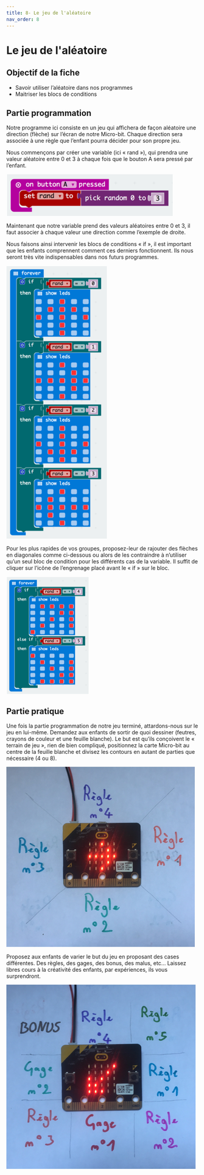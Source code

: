 ```yaml
---
title: 8- Le jeu de l'aléatoire
nav_order: 8
---
```


# Le jeu de l'aléatoire

## Objectif de la fiche

* Savoir utiliser l’aléatoire dans nos programmes
* Maitriser les blocs de conditions

## Partie programmation

Notre programme ici consiste en un jeu qui affichera de façon aléatoire une direction (flèche) sur l’écran de notre Micro-bit. Chaque direction sera associée à une règle que l’enfant pourra décider pour son propre jeu.

Nous commençons par créer une variable (ici « rand »), qui prendra une valeur aléatoire entre 0 et 3 à chaque fois que le bouton A sera pressé par l’enfant.

<img src="https://github.com/serresebastien/Micro-Bit/blob/master/img/le-jeu-aleatoire/01.png?raw=true">

Maintenant que notre variable prend des valeurs aléatoires entre 0 et 3, il faut associer à chaque valeur une direction comme l’exemple de droite.

Nous faisons ainsi intervenir les blocs de conditions « if », il est important que les enfants comprennent comment ces derniers fonctionnent. Ils nous seront très vite indispensables dans nos futurs programmes.

<img src="https://github.com/serresebastien/Micro-Bit/blob/master/img/le-jeu-aleatoire/02.png?raw=true">

Pour les plus rapides de vos groupes, proposez-leur de rajouter des flèches en diagonales comme ci-dessous ou alors de les contraindre à n’utiliser qu’un seul bloc de condition pour les différents cas de la variable. Il suffit de cliquer sur l’icône de l’engrenage placé avant le « if » sur le bloc.

<img src="https://github.com/serresebastien/Micro-Bit/blob/master/img/le-jeu-aleatoire/03.png?raw=true">

## Partie pratique

Une fois la partie programmation de notre jeu terminé, attardons-nous sur le jeu en lui-même. Demandez aux enfants de sortir de quoi dessiner (feutres, crayons de couleur et une feuille blanche).
Le but est qu’ils conçoivent le « terrain de jeu », rien de bien compliqué, positionnez la carte Micro-bit au centre de la feuille blanche et divisez les contours en autant de parties que nécessaire (4 ou 8).

<img src="https://github.com/serresebastien/Micro-Bit/blob/master/img/le-jeu-aleatoire/04.png?raw=true">

Proposez aux enfants de varier le but du jeu en proposant des cases différentes. Des règles, des gages, des bonus, des malus, etc… Laissez libres cours à la créativité des enfants, par expériences, ils vous surprendront.

<img src="https://github.com/serresebastien/Micro-Bit/blob/master/img/le-jeu-aleatoire/05.png?raw=true">